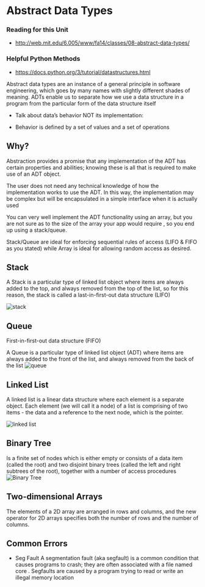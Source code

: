 # Abstract Data Types

### Reading for this Unit
- http://web.mit.edu/6.005/www/fa14/classes/08-abstract-data-types/

### Helpful Python Methods
- https://docs.python.org/3/tutorial/datastructures.html


Abstract data types are an instance of a general principle in software engineering, which goes by many names with slightly different shades of meaning. ADTs enable us to separate how we use a data structure in a program from the particular form of the data structure itself

- Talk about data’s behavior NOT its implementation:

- Behavior is defined by a set of values and a set of operations

## Why?
Abstraction provides a promise that any implementation of the ADT has certain properties and abilities; knowing these is all that is required to make use of an ADT object. 

The user does not need any technical knowledge of how the implementation works to use the ADT. In this way, the implementation may be complex but will be encapsulated in a simple interface when it is actually used

You can very well implement the ADT functionality using an array, but you are not sure as to the size of the array your app would require , so you end up using a stack/queue.

Stack/Queue are ideal for enforcing sequential rules of access (LIFO & FIFO as you stated) while Array is ideal for allowing random access as desired.

## Stack
A Stack is a particular type of linked list object where items are always added to the top, and always removed from the top of the list, so for this reason, the stack is called a last-in-first-out data structure (LIFO)

![stack](https://www.tutorialspoint.com/data_structures_algorithms/images/stack_representation.jpg)

## Queue
First-in-first-out data structure (FIFO)

A Queue is a particular type of linked list object (ADT) where items are always added to the front of the list, and always removed from the back of the list
![queue](http://www.cs.rmit.edu.au/online/blackboard/chapter/05/documents/contribute/chapter/04/images/queue.gif)

## Linked List
A linked list is a linear data structure where each element is a separate object. 
Each element (we will call it a node) of a list is comprising of two items - the data and a reference to the next node, which is the pointer.

![linked list](https://encrypted-tbn0.gstatic.com/images?q=tbn:ANd9GcQ3HFm29zJxsS4mTUu2TjsH80noiZzc0CwX2kUOEJorRFcMoLXR)
## Binary Tree
Is a finite set of nodes which is either empty or consists of a data item (called the root) and two disjoint binary trees (called the left and right subtrees of the root), together with a number of access procedures
![Binary Tree](https://introcs.cs.princeton.edu/java/44st/images/binary-tree.png)

## Two-dimensional Arrays
The elements of a 2D array are arranged in rows and columns, and the new operator for 2D arrays specifies both the number of rows and the number of columns.

## Common Errors
- Seg Fault
A segmentation fault (aka segfault) is a common condition that causes programs to crash; they are often associated with a file named core . Segfaults are caused by a program trying to read or write an illegal memory location


